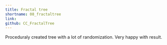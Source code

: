 ```yaml
---
title: Fractal tree
shortname: 08_fractaltree
link:
github: CC_FractalTree
---
```


<script src="../assets/CodingChallenges/CC_FractalTree/branch.js"></script>
<script src="../assets/CodingChallenges/CC_FractalTree/tree.js"></script>

Proceduraly created tree with a lot of randomization. Very happy with result.

<div id="sketch-holder"></div>